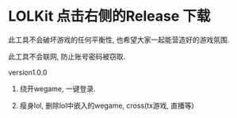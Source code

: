 # LOLKit 点击右侧的Release 下载

此工具不会破坏游戏的任何平衡性, 也希望大家一起能营造好的游戏氛围.

此工具不会联网, 防止账号密码被窃取.

version1.0.0

1. 绕开wegame, 一键登录.

2. 瘦身lol, 删除lol中嵌入的wegame, cross(tx游戏, 直播等)
